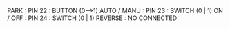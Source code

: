 PARK        : PIN 22        : BUTTON (0-->1)
AUTO / MANU : PIN 23        : SWITCH (0 | 1)
ON / OFF    : PIN 24        : SWITCH (0 | 1)
REVERSE     : NO CONNECTED
